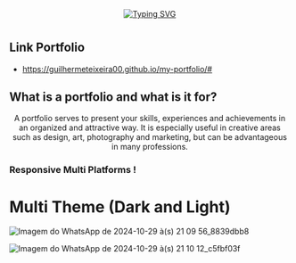 <div align="center">
  <a href="https://git.io/typing-svg"><img src="https://readme-typing-svg.herokuapp.com?font=DM+Serif+Text&pause=1000&color=007B7B&width=435&lines=welcome+to+my+portfolio+!" alt="Typing SVG" /></a>
</div>

#

## Link Portfolio

- https://guilhermeteixeira00.github.io/my-portfolio/#

## What is a portfolio and what is it for?

<p align="center">A portfolio serves to present your skills, experiences and achievements in an organized and attractive way. It is especially useful in creative areas such as design, art, photography and marketing, but can be advantageous in many professions.

### Responsive Multi Platforms !

# Multi Theme (Dark and Light) 

![Imagem do WhatsApp de 2024-10-29 à(s) 21 09 56_8839dbb8](https://github.com/user-attachments/assets/67fffe32-48a9-4e78-917b-0fc02783a37e)

![Imagem do WhatsApp de 2024-10-29 à(s) 21 10 12_c5fbf03f](https://github.com/user-attachments/assets/48a1e101-a5d5-4398-a0d9-0d32fa76c9bb)

